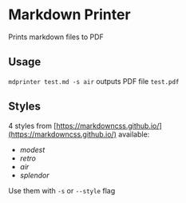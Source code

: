 # Markdown Printer
Prints markdown files to PDF
## Usage
`mdprinter test.md -s air` outputs PDF file `test.pdf`
## Styles
4 styles from [https://markdowncss.github.io/](https://markdowncss.github.io/) available:
- *modest*
- *retro*
- *air*
- *splendor*


Use them with `-s` or `--style` flag